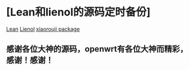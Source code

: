 # [Lean和lienol的源码定时备份]


[Lean](https://github.com/coolsnowwolf/lede)
[ Lienol](https://github.com/Lienol/openwrt )
[ xiaorouji package](https://github.com/xiaorouji/openwrt-passwall)




## 感谢各位大神的源码，openwrt有各位大神而精彩，感谢！感谢！
